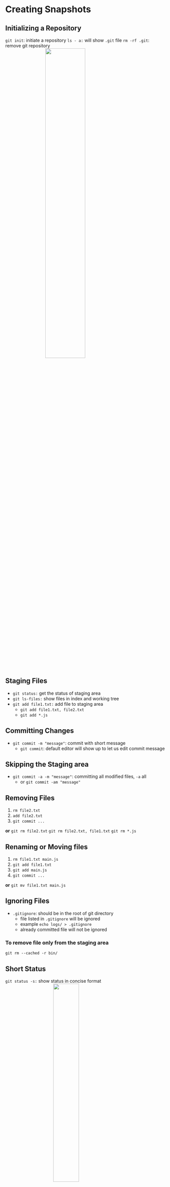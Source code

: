# Creating Snapshots

## Initializing a Repository

`git init`: initiate a repository
`ls - a:` will show `.git` file
`rm -rf .git`: remove git repository
<img src="../../../images/48b583e5a607b5c877db6ba344f1d2226e989a59751637517f5f28709ffe7e31.png" style = "display: block; width: 50%; margin: auto;">

## Staging Files

- `git status:` get the status of staging area
- `git ls-files:` show files in index and working tree
- `git add file1.txt:` add file to staging area
  - `git add file1.txt, file2.txt`
  - `git add *.js`

## Committing Changes

- `git commit -m "message"`: commit with short message
  - `git commit`: default editor will show up to let us edit commit message

## Skipping the Staging area

- `git commit -a -m "message"`: committing all modified files, `-a` all
  - or `git commit -am "message"`

## Removing Files

1. `rm file2.txt`
2. `add file2.txt`
3. `git commit ...`

**or**
`git rm file2.txt`
`git rm file2.txt, file1.txt`
`git rm *.js` 

## Renaming or Moving files

1. `rm file1.txt main.js`
2. `git add file1.txt`
3. `git add main.js`
4. `git commit ...`

**or**
`git mv file1.txt main.js`

## Ignoring Files

- `.gitignore`: should be in the root of git directory
  - file listed in `.gitignore` will be ignored
  - example `echo logs/ > .gitignore`
  - already committed file will not be ignored

### To remove file only from the staging area

`git rm --cached -r bin/`

## Short Status

`git status -s:` show status in concise format
<img src = '../../../images/bba35ff67915ffbd7f6c18ed00f4a26c17d3ba15f2213502d2439efec5515c47.png' style = 'display: block; margin: auto; width: 40%'>
`A`: added
`M`: modified
`?`: untracked
<span style="color: lightgreen">green</span>: in staging area
<span style="color: red">red</span>: not in staging area

## Viewing Staged and Unstaged Changes

- `git diff --staged`: show changes made in staging area
  - repository vs staging area
- `git diff`: show changes made in working directory
  - staging area vs working directory

## Visual Diff Tools

- `git difftool --staged`
- `git difftool`

## Viewing History

- `git log`: show commit history from latest to earliest
- `git log --online`: show commit history from latest to earliest, in one line
- `git log --online --reverse`: show commit history from latest to earliest, in one line, reverse order

## Viewing a Commit
